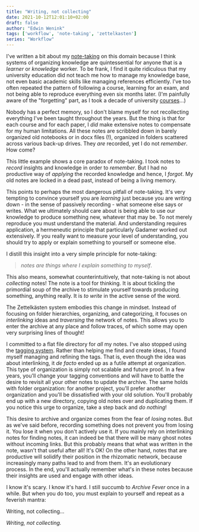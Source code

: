 ```yaml
---
title: "Writing, not collecting"
date: 2021-10-12T12:01:10+02:00
draft: false
author: "Edwin Wenink"
tags: ['workflow', 'note-taking', 'zettelkasten']
series: "Workflow"
---
```


I've written a bit about my [note-taking](/series/workflow/) on this domain because I think systems of organizing knowledge are quintessential for anyone that is a *learner* or *knowledge* worker.
To be frank, I find it quite ridiculous that my university education did not teach me how to manage my knowledge base, not even basic academic skills like managing references efficiently.
I've too often repeated the pattern of following a course, learning for an exam, and not being able to reproduce everything even six months later.
(I'm painfully aware of the "forgetting" part, as I took a decade of university [courses](/etc/courses/)...)

Nobody has a perfect memory, so I don't blame myself for not recollecting everything I've been taught throughout the years.
But the thing is that for each course and for each paper, I *did* make extensive notes to compensate for my human limitations.
All these notes are scribbled down in barely organized old notebooks or in docx files (!), organized in folders scattered across various back-up drives.
They *are* recorded, yet I do not *remember*.
How come?

This little example shows a core paradox of note-taking.
I took notes to *record* insights and knowledge in order to *remember*.
But I had no productive way of *applying* the recorded knowledge and hence, I *forgot*.
My old notes are locked in a dead past, instead of being a living memory.

This points to perhaps the most dangerous pitfall of note-taking.
It's very tempting to convince yourself you are *learning* just because you are writing down - in the sense of passively recording - what someone else says or writes.
What we ultimately should care about is being able to use our knowledge to produce something new, whatever that may be.
To not merely reproduce you must understand the material.
And understanding requires application, a hermeneutic principle that particularly Gadamer worked out extensively.
If you really want to measure your level of understanding, you should try to apply or explain something to yourself or someone else.

I distill this insight into a very simple principle for note-taking:

> *notes are things where I explain something to myself*.

This also means, somewhat counterintuitively, that note-taking is not about *collecting* notes!
The note is a tool for thinking.
It is about tickling the primordial soup of the archive to stimulate yourself towards producing something, anything really.
It is *to write* in the active sense of the word.

The Zettelkästen system embodies this change in mindset.
Instead of focusing on folder hierarchies, organizing, and categorizing, it focuses on *interlinking* ideas and *traversing* the network of notes.
This allows you to enter the archive at any place and follow traces, of which some may open very surprising lines of thought!

I committed to a flat file directory for *all* my notes.
I've also stopped using the [tagging system](/posts/43-notes_tagging/).
Rather than helping me find and create ideas, I found myself managing and refining the tags.
That is, even though the idea was about interlinking, it *de facto* ended up as a futile attempt at organization.
This type of organization is simply not scalable and future proof.
In a few years, you'll change your tagging conventions and will have to battle the desire to revisit all your other notes to update the archive.
The same holds with folder organization: for another project, you'll prefer another organization and you'll be dissatisfied with your old solution.
You'll probably end up with a new directory, copying old notes over and duplicating them.
If you notice this urge to organize, take a step back and *do nothing*!

This desire to archive and organize comes from the fear of *losing* notes.
But as we've said before, recording something does not prevent you from losing it.
You lose it when you don't actively use it.
If you mainly rely on interlinking notes for finding notes, it can indeed be that there will be many ghost notes without incoming links.
But this probably means that what was written in the note, wasn't that useful after all!
It's OK!
On the other hand, notes that are productive will solidify their position in the rhizomatic network, because increasingly many paths lead to and from them.
It's an evolutionary process.
In the end, you'll actually remember what's in these notes because their insights are used and engage with other ideas.

I know it's scary.
I know it's hard.
I still succumb to *Archive Fever* once in a while.
But when you do too, you must explain to yourself and repeat as a feverish mantra:

Writing, not collecting...

*Writing, not collecting.*
